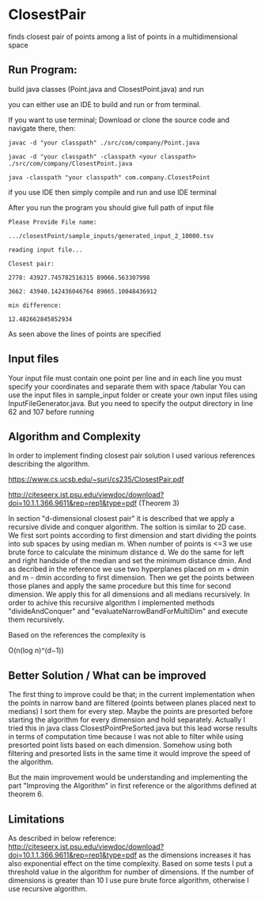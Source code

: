 # ClosestPair
finds closest pair of points among a list of points in a multidimensional space

## Run Program:

build java classes (Point.java and ClosestPoint.java) and run

you can either use an IDE to build and run or from terminal.

If you want to use terminal; Download or clone the source code and navigate there, then:

``` 
javac -d "your classpath" ./src/com/company/Point.java

javac -d "your classpath" -classpath <your classpath> ./src/com/company/ClosestPoint.java

java -classpath "your classpath" com.company.ClosestPoint
```

if you use IDE then simply compile and run and use IDE terminal

After you run the program you should give full path of input file

```
Please Provide File name:

.../closestPoint/sample_inputs/generated_input_2_10000.tsv

reading input file...

Closest pair:

2778: 43927.745782516315 89066.563307998

3662: 43940.142436046764 89065.10048436912

min difference:

12.482662845852934
```

As seen above the lines of points are specified

## Input files
Your input file must contain one point per line and in each line you must specify your coordinates and separate them with space /tabular
You can use the input files in sample_input folder or create your own input files using InputFileGenerator.java. But you need to specify the output directory in line 62 and 107 before running

## Algorithm and Complexity

In order to implement finding closest pair solution I used various references describing the algorithm. 

https://www.cs.ucsb.edu/~suri/cs235/ClosestPair.pdf

http://citeseerx.ist.psu.edu/viewdoc/download?doi=10.1.1.366.9611&rep=rep1&type=pdf (Theorem 3)

In section "d-dimensional closest pair" it is described that we apply a recursive divide and conquer algorithm. The soltion is similar to 2D case. We first sort points according to first dimension and start dividing the points into sub spaces by using median m. When number of points is <=3 we use brute force to calculate the minimum distance d. We do the same for left and right handside of the median and set the minimum distance dmin. And as decribed in the reference we use two hyperplanes placed on m + dmin and m - dmin according to first dimension. Then we get the points between those planes and apply the same procedure but this time for second dimension. We apply this for all dimensions and all medians recursively. In order to achive this recursive algorithm I implemented methods "divideAndConquer" and "evaluateNarrowBandForMultiDim" and execute them recursively.

Based on the references the complexity is 

O(n(log n)^(d−1))

## Better Solution / What can be improved
The first thing to improve could be that; in the current implementation when the points in narrow band are filtered (points between planes placed next to medians) I sort them for every step. 
Maybe the points are presorted before starting the algorithm for every dimension and hold separately. Actually I tried this in java class ClosestPointPreSorted.java but this lead worse results in terms of computation time because I was not able to filter while using presorted point lists based on each dimension. Somehow using both filtering and presorted lists in the same time it would improve the speed of the algorithm.

But the main improvement would be understanding and implementing the part "Improving the Algorithm" in first reference or the algorithms defined at theorem 6. 

## Limitations
As described in below reference:
http://citeseerx.ist.psu.edu/viewdoc/download?doi=10.1.1.366.9611&rep=rep1&type=pdf
as the dimensions increases it has also exponential effect on the time complexity. Based on some tests I put a threshold value in the algorithm for number of dimensions. If the number of dimensions is greater than 10 I use pure brute force algorithm, otherwise I use recursive algorithm.

